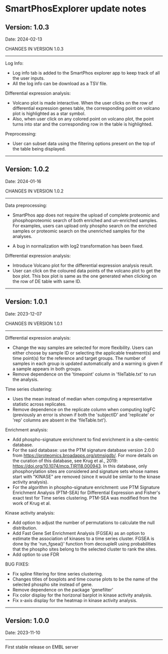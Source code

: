 # SmartPhosExplorer update notes

## Version: 1.0.3

Date: 2024-02-13

CHANGES IN VERSION 1.0.3

------------------------------------------------

Log Info:  

* Log info tab is added to the SmartPhos explorer app to keep track of all the user inputs.
* All the log info can be download as a TSV file.

Differential expression analysis:    

* Volcano plot is made interactive. When the user clicks on the row of differential expression genes table, the corresponding point on volcano plot is highlighted as a star symbol.
* Also, when user click on any colored point on volcano plot, the point turns into star and the corresponding row in the table is highlighted. 

Preprocessing:

* User can subset data using the filtering options present on the top of the table being displayed. 

-------------------------------------------------------

## Version: 1.0.2

Date: 2024-01-16

CHANGES IN VERSION 1.0.2

------------------------------------------------

Data preprocessing:  

* SmartPhos app does not require the upload of complete proteomic and phosphoproteomic search of both enriched and un-enriched samples. For examples, users can upload only phospho search on the enriched samples or proteomic search on the unenriched samples for the analyses.   

* A bug in normalization with log2 transformation has been fixed.   

Differential expression analysis:    

* Introduce Volcano plot for the differential expression analysis result.
* User can click on the coloured data points of the volcano plot to get the box plot. This box plot is same as the one generated when clicking on the row of DE table with same ID.

-------------------------------------------------------

## Version: 1.0.1

Date: 2023-12-07

CHANGES IN VERSION 1.0.1

------------------------------------------------

Differential expression analysis: 

* Change the way samples are selected for more flexibility. Users can either choose by sample ID or selecting the applicable treatment(s) and time point(s) for the reference and target groups. The number of samples in each group is updated automatically and a warning is given if a sample appears in both groups.
* Remove dependence on the 'timepoint' column in 'fileTable.txt' to run the analysis.

Time series clustering:

* Uses the mean instead of median when computing a representative statistic across replicates.
* Remove dependence on the replicate column when computing logFC (previously an error is shown if both the 'subjectID' and 'replicate' or 'rep' columns are absent in the 'fileTable.txt').

Enrichment analysis:

* Add phospho-signature enrichment to find enrichment in a site-centric database.
* For the said database: use the PTM signature database version 2.0.0 from https://proteomics.broadapps.org/ptmsigdb/. For more details on the curation of this database, see Krug et al., 2019: https://doi.org/10.1074/mcp.TIR118.000943. In this database, only phosphorylation sites are considered and signature sets whose names start with "KINASE" are removed (since it would be similar to the kinase activity analysis).
* For the algorithm in phospho-signature enrichment: use PTM Signature Enrichment Analysis (PTM-SEA) for Differential Expression and Fisher's exact test for Time series clustering. PTM-SEA was modified from the work of Krug et al.

Kinase activity analysis:

* Add option to adjust the number of permutations to calculate the null distribution.
* Add Fast Gene Set Enrichment Analysis (FGSEA) as an option to estimate the association of kinases to a time series cluster. FGSEA is done by the 'run_fgsea()' function from decoupleR using probabilities that the phospho sites belong to the selected cluster to rank the sites.
* Add option to use FDR

BUG FIXES:

* Fix spline filtering for time series clustering.
* Changes titles of boxplots and time course plots to be the name of the selected phospho site instead of gene.
* Remove dependence on the package 'genefilter'
* Fix color display for the horizonal barplot in kinase activity analysis.
* Fix x-axis display for the heatmap in kinase activity analysis.

-------------------------------------------------------

## Version: 1.0.0

Date: 2023-11-10

------------------------------------------------

First stable release on EMBL server
